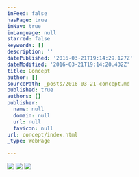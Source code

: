```yaml
---
inFeed: false
hasPage: true
inNav: true
inLanguage: null
starred: false
keywords: []
description: ''
datePublished: '2016-03-21T19:14:29.127Z'
dateModified: '2016-03-21T19:14:20.432Z'
title: Concept
author: []
sourcePath: _posts/2016-03-21-concept.md
published: true
authors: []
publisher:
  name: null
  domain: null
  url: null
  favicon: null
url: concept/index.html
_type: WebPage

---
```

![](https://the-grid-user-content.s3-us-west-2.amazonaws.com/77feda40-be67-41c6-a08c-25eeaacccbf9.jpg)
![](https://the-grid-user-content.s3-us-west-2.amazonaws.com/c2d91b97-1248-40fe-94ad-322960da64f8.jpg)
![](https://the-grid-user-content.s3-us-west-2.amazonaws.com/48a780b7-d793-48c9-98c4-293cf5c91a8c.jpg)
